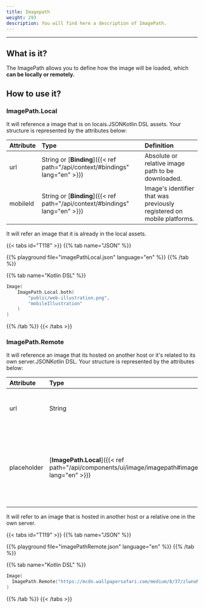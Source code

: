 ```yaml
---
title: Imagepath
weight: 293
description: You will find here a description of ImagePath.
---
```


---

## What is it?

The ImagePath allows you to define how the image will be loaded, which **can be locally or remotely.**

## How to use it?

### ImagePath.Local

It will reference a image that is on locais.JSONKotlin DSL assets. Your structure is represented by the attributes below:

| **Attribute** | **Type** | **Definition**                                                         |
| :------------ | :------- | :--------------------------------------------------------------------- |
| url        | String or [**Binding**]({{< ref path="/api/context/#bindings" lang="en" >}}) | Absolute or relative image path to be downloaded.                      |
| mobileId      | String or [**Binding**]({{< ref path="/api/context/#bindings" lang="en" >}}) | Image's identifier that was previously registered on mobile platforms. |

It will refer an image that it is already in the local assets.

{{< tabs id="T118" >}}
{{% tab name="JSON" %}}

<!-- json-playground:imagePathLocal.json
{
  "_beagleComponent_": "beagle:image",
      "path": {
        "_beagleImagePath_": "local",
        "url": "public/web-illustration.png",
        "mobileId": "mobileIllustration"
      }
}
-->

{{% playground file="imagePathLocal.json" language="en" %}}
{{% /tab %}}

{{% tab name="Kotlin DSL" %}}

```kotlin
Image(
    ImagePath.Local.both(
        "public/web-illustration.png",
        "mobileIllustration"
    )
)
```

{{% /tab %}}
{{< /tabs >}}

### ImagePath.Remote

It will reference an image that its hosted on another host or it's related to its own server.JSONKotlin DSL. Your structure is represented by the attributes below:

| **Attribute** | **Type**                                                                                 | Required | **Definition**                                                                                        |
| :------------ | :--------------------------------------------------------------------------------------- | :------- | :---------------------------------------------------------------------------------------------------- |
| url     | String                                                                                   | ✓        | Absolute or relative image path to be downloaded.                                                     |
| placeholder   | **​**[**ImagePath.Local**]({{< ref path="/api/components/ui/image/imagepath#imagepathlocal" lang="en" >}})**​** |          | It's possible to pass a local asset on the app that will be shown meanwhile the remote URL is loaded. |

It will refer to an image that is hosted in another host or a relative one in the own server.

{{< tabs id="T119" >}}
{{% tab name="JSON" %}}

<!-- json-playground:imagePathRemote.json
{
  "_beagleComponent_": "beagle:image",
"path": {
"_beagleImagePath_": "remote",
"url": "https://mcdn.wallpapersafari.com/medium/8/37/zlwnoM.jpg"
}
}
-->

{{% playground file="imagePathRemote.json" language="en" %}}
{{% /tab %}}

{{% tab name="Kotlin DSL" %}}

```kotlin
Image(
  ImagePath.Remote("https://mcdn.wallpapersafari.com/medium/8/37/zlwnoM.jpg")
)
```

{{% /tab %}}
{{< /tabs >}}
